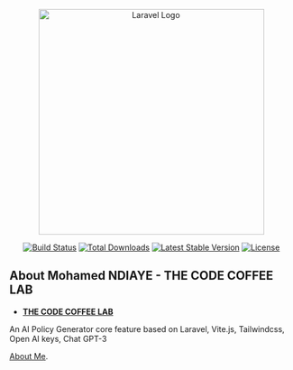 <p align="center"><a href="https://www.thecodecoffeelab.com" target="_blank"><img src="https://www.thecodecoffeelab.com/img/logo-white.png" width="400" alt="Laravel Logo"></a></p>

<p align="center">
<a href="https://travis-ci.org/laravel/framework"><img src="https://travis-ci.org/laravel/framework.svg" alt="Build Status"></a>
<a href="https://packagist.org/packages/laravel/framework"><img src="https://img.shields.io/packagist/dt/laravel/framework" alt="Total Downloads"></a>
<a href="https://packagist.org/packages/laravel/framework"><img src="https://img.shields.io/packagist/v/laravel/framework" alt="Latest Stable Version"></a>
<a href="https://packagist.org/packages/laravel/framework"><img src="https://img.shields.io/packagist/l/laravel/framework" alt="License"></a>
</p>

## About Mohamed NDIAYE - THE CODE COFFEE LAB

- **[THE CODE COFFEE LAB](https://www.thecodecoffeelab.com/)**


An AI Policy Generator core feature based on Laravel, Vite.js, Tailwindcss, Open AI keys, Chat GPT-3 

[About Me](https://www.thecodecoffeelab.com/#about).
